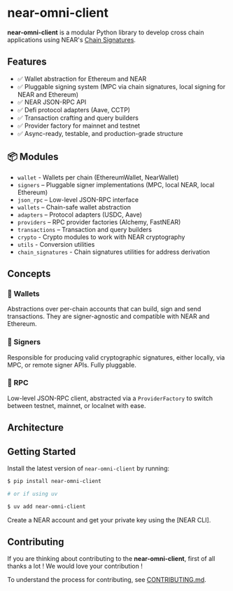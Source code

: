 # near-omni-client

**near-omni-client** is a modular Python library to develop cross chain applications using NEAR's [Chain Signatures].

## Features

- ✅ Wallet abstraction for Ethereum and NEAR
- ✅ Pluggable signing system (MPC via chain signatures, local signing for NEAR and Ethereum)
- ✅ NEAR JSON-RPC API
- ✅ Defi protocol adapters (Aave, CCTP)
- ✅ Transaction crafting and query builders 
- ✅ Provider factory for mainnet and testnet
- ✅ Async-ready, testable, and production-grade structure

## 📦 Modules

- `wallet` - Wallets per chain (EthereumWallet, NearWallet)
- `signers` – Pluggable signer implementations (MPC, local NEAR, local Ethereum)
- `json_rpc` – Low-level JSON-RPC interface
- `wallets` – Chain-safe wallet abstraction
- `adapters` – Protocol adapters (USDC, Aave)
- `providers` – RPC provider factories (Alchemy, FastNEAR)
- `transactions` – Transaction and query builders
- `crypto` - Crypto modules to work with NEAR cryptography
- `utils` - Conversion utilities
- `chain_signatures` - Chain signatures utilities for address derivation

## Concepts

### 🔑 Wallets
Abstractions over per-chain accounts that can build, sign and send transactions. They are signer-agnostic and compatible with NEAR and Ethereum.

### 🔐 Signers
Responsible for producing valid cryptographic signatures, either locally, via MPC, or remote signer APIs. Fully pluggable.

### 📡 RPC
Low-level JSON-RPC client, abstracted via a `ProviderFactory` to switch between testnet, mainnet, or localnet with ease.

## Architecture

<!-- TODO: Include architecture's diagram -->

## Getting Started

Install the latest version of `near-omni-client` by running:

```bash
$ pip install near-omni-client

# or if using uv

$ uv add near-omni-client
```

Create a NEAR account and get your private key using the [NEAR CLI].

## Contributing

If you are thinking about contributing to the **near-omni-client**, first of all thanks a lot ! We would love your contribution ! 

To understand the process for contributing, see [CONTRIBUTING.md].

<!-- REFERENCES -->
[Chain Signatures]: https://docs.near.org/chain-abstraction/chain-signatures
[CONTRIBUTING.md]: ./contributing.md





